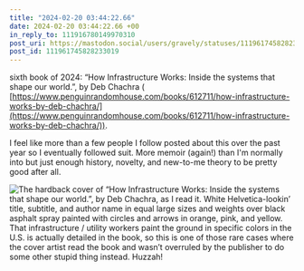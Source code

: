 ```yaml
---
title: "2024-02-20 03:44:22.66"
date: 2024-02-20 03:44:22.66 +00
in_reply_to: 111916780149970310
post_uri: https://mastodon.social/users/gravely/statuses/111961745828233019
post_id: 111961745828233019
---
```

sixth book of 2024: “How Infrastructure Works: Inside the systems that shape our world.”, by Deb Chachra ( [https://www.penguinrandomhouse.com/books/612711/how-infrastructure-works-by-deb-chachra/](https://www.penguinrandomhouse.com/books/612711/how-infrastructure-works-by-deb-chachra/)).

I feel like more than a few people I follow posted about this over the past year so I eventually followed suit. More memoir (again!) than I'm normally into but just enough history, novelty, and new-to-me theory to be pretty good after all.


![The hardback cover of “How Infrastructure Works: Inside the systems that shape our world.”, by Deb Chachra, as I read it. White Helvetica-lookin’ title, subtitle, and author name in equal large sizes and weights over black asphalt spray painted with circles and arrows in orange, pink, and yellow. That infrastructure / utility workers paint the ground in specific colors in the U.S. is actually detailed in the book, so this is one of those rare cases where the cover artist read the book and wasn’t overruled by the publisher to do some other stupid thing instead. Huzzah!](/images/111961745580526861.jpeg)

